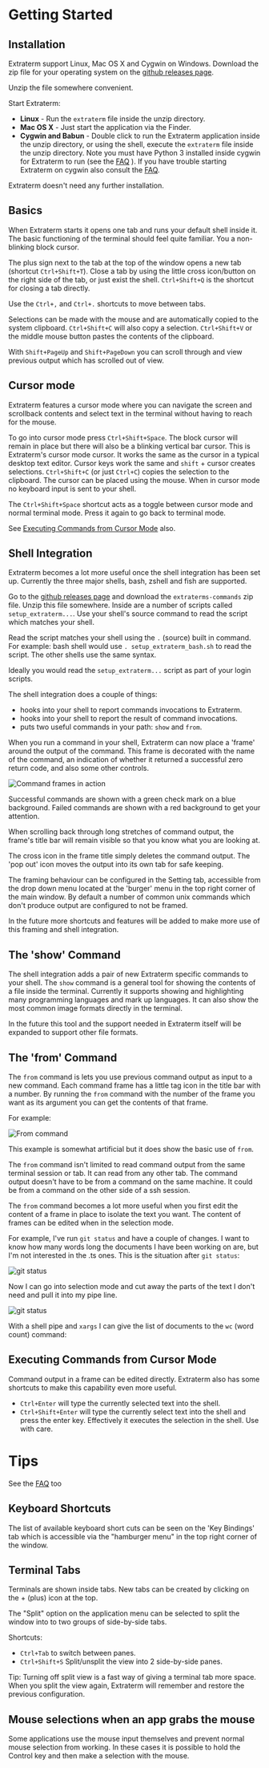
Getting Started
===============

Installation
------------
Extraterm support Linux, Mac OS X and Cygwin on Windows. Download the zip file for your operating system on the [github releases page](https://github.com/sedwards2009/extraterm/releases).

Unzip the file somewhere convenient.

Start Extraterm:

* **Linux** - Run the `extraterm` file inside the unzip directory.
* **Mac OS X** - Just start the application via the Finder.
* **Cygwin and Babun** - Double click to run the Extraterm application inside the unzip directory, or using the shell, execute the `extraterm` file inside the unzip directory. Note you must have Python 3 installed inside cygwin for Extraterm to run (see the [FAQ](faq.md) ). If you have trouble starting Extraterm on cygwin also consult the [FAQ](faq.md).

Extraterm doesn't need any further installation.


Basics
------
When Extraterm starts it opens one tab and runs your default shell inside it. The basic functioning of the terminal should feel quite familiar. You a non-blinking block cursor.

The plus sign next to the tab at the top of the window opens a new tab (shortcut `Ctrl+Shift+T`). Close a tab by using the little cross icon/button on the right side of the tab, or just exist the shell. `Ctrl+Shift+Q` is the shortcut for closing a tab directly.

Use the `Ctrl+,` and `Ctrl+.` shortcuts to move between tabs.

Selections can be made with the mouse and are automatically copied to the system clipboard. `Ctrl+Shift+C` will also copy a selection. `Ctrl+Shift+V` or the middle mouse button pastes the contents of the clipboard.

With `Shift+PageUp` and `Shift+PageDown` you can scroll through and view previous output which has scrolled out of view.


Cursor mode
-----------
Extraterm features a cursor mode where you can navigate the screen and scrollback contents and select text in the terminal without having to reach for the mouse.

To go into cursor mode press `Ctrl+Shift+Space`. The block cursor will remain in place but there will also be a blinking vertical bar cursor. This is Extraterm's cursor mode cursor. It works the same as the cursor in a typical desktop text editor. Cursor keys work the same and `shift` + cursor creates selections. 
`Ctrl+Shift+C` (or just `Ctrl+C`) copies the selection to the clipboard. The cursor can be placed using the mouse. When in cursor mode no keyboard input is sent to your shell.

The `Ctrl+Shift+Space` shortcut acts as a toggle between cursor mode and normal terminal mode. Press it again to go back to terminal mode.

See [Executing Commands from Cursor Mode](#executing-commands-from-cursor-mode) also.


Shell Integration
-----------------
Extraterm becomes a lot more useful once the shell integration has been set up. Currently the three major shells, bash, zshell and fish are supported.

Go to the [github releases page](https://github.com/sedwards2009/extraterm/releases) and download the `extraterms-commands` zip file. Unzip this file somewhere. Inside are a number of scripts called `setup_extraterm...`. Use your shell's source command to read the script which matches your shell.

Read the script matches your shell using the `.` (source) built in command. For example: bash shell would use `. setup_extraterm_bash.sh` to read the script. The other shells use the same syntax.

Ideally you would read the `setup_extraterm...` script as part of your login scripts.

The shell integration does a couple of things:

* hooks into your shell to report commands invocations to Extraterm.
* hooks into your shell to report the result of command invocations.
* puts two useful commands in your path: `show` and `from`.

When you run a command in your shell, Extraterm can now place a 'frame' around the output of the command. This frame is decorated with the name of the command, an indication of whether it returned a successful zero return code, and also some other controls.

![Command frames in action](command_frames.png)

Successful commands are shown with a green check mark on a blue background. Failed commands are shown with a red background to get your attention.

When scrolling back through long stretches of command output, the frame's title bar will remain visible so that you know what you are looking at.

The cross icon in the frame title simply deletes the command output. The 'pop out' icon moves the output into its own tab for safe keeping.

The framing behaviour can be configured in the Setting tab, accessible from the drop down menu located at the 'burger' menu in the top right corner of the main window. By default a number of common unix commands which don't produce output are configured to not be framed.

In the future more shortcuts and features will be added to make more use of this framing and shell integration.


The 'show' Command
------------------
The shell integration adds a pair of new Extraterm specific commands to your shell. The `show` command is a general tool for showing the contents of a file inside the terminal. Currently it supports showing and highlighting many programming languages and mark up languages. It can also show the most common image formats directly in the terminal.

In the future this tool and the support needed in Extraterm itself will be expanded to support other file formats.


The 'from' Command
------------------
The `from` command is lets you use previous command output as input to a new command. Each command frame has a little tag icon in the title bar with a number. By running the `from` command with the number of the frame you want as its argument you can get the contents of that frame.

For example:

![From command](from_command.png)

This example is somewhat artificial but it does show the basic use of `from`.

The `from` command isn't limited to read command output from the same terminal session or tab. It can read from any other tab. The command output doesn't have to be from a command on the same machine. It could be from a command on the other side of a ssh session.

The `from` command becomes a lot more useful when you first edit the content of a frame in place to isolate the text you want. The content of frames can be edited when in the selection mode.

For example, I've run `git status` and have a couple of changes. I want to know how many words long the documents I have been working on are, but I'm not interested in the .ts ones. This is the situation after `git status`:

![git status](from_git_1.png)

Now I can go into selection mode and cut away the parts of the text I don't need and pull it into my pipe line.

![git status](from_git_2.png)

With a shell pipe and `xargs` I can give the list of documents to the `wc` (word count) command:


Executing Commands from Cursor Mode
-----------------------------------
Command output in a frame can be edited directly. Extraterm also has some shortcuts to make this capability even more useful.

* `Ctrl+Enter` will type the currently selected text into the shell.
* `Ctrl+Shift+Enter` will type the currently select text into the shell and press the enter key. Effectively it executes the selection in the shell. Use with care.



Tips
====

See the [FAQ](faq.md) too

Keyboard Shortcuts
------------------
The list of available keyboard short cuts can be seen on the 'Key Bindings' tab which is accessible via the "hamburger
menu" in the top right corner of the window.


Terminal Tabs
-------------
Terminals are shown inside tabs. New tabs can be created by clicking on the + (plus) icon at the top.

The "Split" option on the application menu can be selected to split the window into to two groups of side-by-side tabs.

Shortcuts:

* `Ctrl+Tab` to switch between panes.
* `Ctrl+Shift+S` Split/unsplit the view into 2 side-by-side panes.

Tip: Turning off split view is a fast way of giving a terminal tab more space. When you split the view again, Extraterm will remember and restore the previous configuration.


Mouse selections when an app grabs the mouse
--------------------------------------------
Some applications use the mouse input themselves and prevent normal mouse selection from working. In these cases it is possible to hold the Control key and then make a selection with the mouse.

